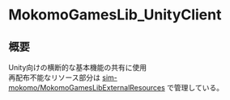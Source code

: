 # MokomoGamesLib_UnityClient

## 概要

Unity向けの横断的な基本機能の共有に使用  
再配布不能なリソース部分は [sim-mokomo/MokomoGamesLibExternalResources](https://github.com/sim-mokomo/MokomoGamesLibExternalResources) で管理している。
